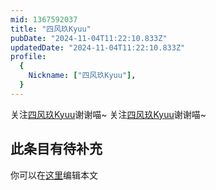 ```yaml
---
mid: 1367592037
title: "四风玖Kyuu"
pubDate: "2024-11-04T11:22:10.833Z"
updatedDate: "2024-11-04T11:22:10.833Z"
profile:
  {
    Nickname: ["四风玖Kyuu"],
  }
---
```


关注[四风玖Kyuu](https://space.bilibili.com/1367592037)谢谢喵~ 关注[四风玖Kyuu](https://space.bilibili.com/1367592037)谢谢喵~

## 此条目有待补充
你可以在[这里](https://github.com/Yuhanawa/VTuber.ICU/edit/master/src/content/v/四风玖Kyuu/index.md)编辑本文
